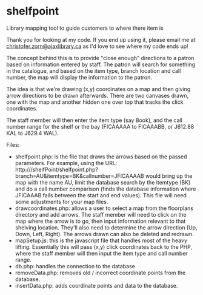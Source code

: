 # shelfpoint
Library mapping tool to guide customers to where there item is

Thank you for looking at my code. If you end up using it, please email me at christofer.zorn@ajaxlibrary.ca as I'd love to see where my code ends up!

The concept behind this is to provide "close enough" directions to a patron based on information entered by staff. The patron will search for something in the catalogue, and based on the item type, branch location and call number, the map will display the information to the patron.

The idea is that we're drawing (x,y) coordinates on a map and then giving arrow directions to be drawn afterwards. There are two canvases drawn, one with the map and another hidden one over top that tracks the click coordinates.

The staff member will then enter the item type (say Book), and the call number range for the shelf or the bay (FICAAAAA to FICAAABB, or J612.88 KAL to J629.4 WAL). 

Files:

- shelfpoint.php: is the file that draws the arrows based on the passed parameters. For example, using the URL: http://<yoursite>/shelfPoint/shelfpoint.php?branch=AU&itemtype=BK&callnumber=JFICAAAAB would bring up the map with the name AU, limit the database search by the itemtype (BK) and do a call number comparison (finds the database information where JFICAAAB falls between the start and end values). This file will need some adjustments for your map files.
- drawcoordinates.php: allows a user to select a map from the floorplans directory and add arrows. The staff member will need to click on the map where the arrow is to go, then input information relevant to that shelving location. They'll also need to determine the arrow direction (Up, Down, Left, Right). The arrows drawn can also be deleted and redrawn.
- mapSetup.js: this is the javascript file that handles most of the heavy lifting. Essentially this will pass (x,y) click coordinates back to the PHP, where the staff member will then input the item type and call number range.
- db.php: handles the connection to the database
- removeData.php: removes old / incorrect coordinate points from the database.
- insertData.php: adds coordinate points and data to the database.
